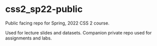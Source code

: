 # css2_sp22-public

Public facing repo for Spring, 2022 CSS 2 course.

Used for lecture slides and datasets. Companion private repo used for assignments and labs.
